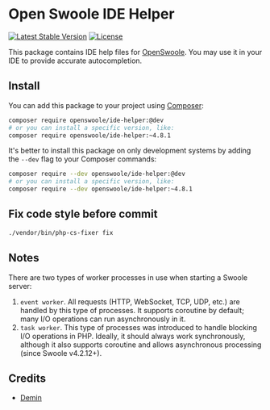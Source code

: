 # Open Swoole IDE Helper

[![Latest Stable Version](https://poser.pugx.org/openswoole/ide-helper/v/stable.svg)](https://packagist.org/packages/openswoole/ide-helper)
[![License](https://poser.pugx.org/openswoole/ide-helper/license)](LICENSE)

This package contains IDE help files for [OpenSwoole](https://github.com/openswoole/swoole-src). You may use it in your IDE to provide accurate autocompletion. 

## Install

You can add this package to your project using [Composer](https://getcomposer.org):

```bash
composer require openswoole/ide-helper:@dev
# or you can install a specific version, like:
composer require openswoole/ide-helper:~4.8.1
```

It's better to install this package on only development systems by adding the `--dev` flag to your Composer commands:

```bash
composer require --dev openswoole/ide-helper:@dev
# or you can install a specific version, like:
composer require --dev openswoole/ide-helper:~4.8.1
```

## Fix code style before commit

```bash
./vendor/bin/php-cs-fixer fix
```

## Notes

There are two types of worker processes in use when starting a Swoole server:

1. `event worker`. All requests (HTTP, WebSocket, TCP, UDP, etc.) are handled by this type of processes. It supports coroutine by default; many I/O operations can run asynchronously in it.
2. `task worker`. This type of processes was introduced to handle blocking I/O operations in PHP. Ideally, it should always work synchronously, although it also supports coroutine and allows asynchronous processing (since Swoole v4.2.12+).

## Credits

* [Demin](https://github.com/deminy)
